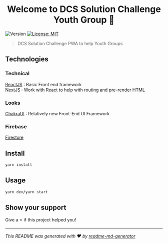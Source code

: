 <h1 align="center">Welcome to DCS Solution Challenge Youth Group 👋</h1>
<p>
  <img alt="Version" src="https://img.shields.io/badge/version-0.1-blue.svg?cacheSeconds=2592000" />
  <a href="#" target="_blank">
    <img alt="License: MIT" src="https://img.shields.io/badge/License-MIT-yellow.svg" />
  </a>
</p>

> DCS Solution Challenge PWA to help Youth Groups

## Technologies
### Technical
[ReactJS](https://reactjs.org/) : Basic Front end framework <br/>
[NextJS](https://nextjs.org/) : Work with React to help with routing and pre-render HTML

### Looks
[ChakraUI](https://chakra-ui.com/) : Relatively new Front-End UI Framework

### Firebase
[Firestore](https://firebase.google.com/docs/firestore)


## Install

```sh
yarn install
```

## Usage

```sh
yarn dev/yarn start
```

## Show your support

Give a ⭐️ if this project helped you!

***
_This README was generated with ❤️ by [readme-md-generator](https://github.com/kefranabg/readme-md-generator)_